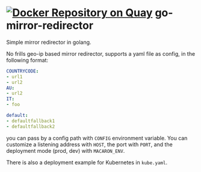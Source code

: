 # [![Docker Repository on Quay](https://quay.io/repository/mocaccino/mirror-redirector/status "Docker Repository on Quay")](https://quay.io/repository/mocaccino/mirror-redirector) go-mirror-redirector

Simple mirror redirector in golang.

No frills geo-ip based mirror redirector, supports a yaml file as config, in the following format:

```yaml
COUNTRYCODE:
- url1
- url2
AU:
- url2
IT:
- foo

default:
- defaultfallback1
- defaultfallback2
```

you can pass by a config path with `CONFIG` environment variable. You can customize a listening address with `HOST`, the port with `PORT`, and the deployment mode (prod, dev) with `MACARON_ENV`.

There is also a deployment example for Kubernetes in `kube.yaml`.